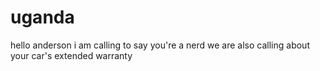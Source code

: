 # uganda
hello anderson i am calling to say you're a nerd
we are also calling about your car's extended warranty